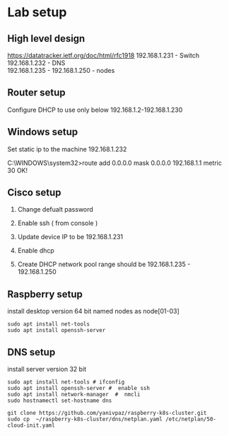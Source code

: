 # Lab setup

## High level design 
https://datatracker.ietf.org/doc/html/rfc1918
192.168.1.231 - Switch 
192.168.1.232 - DNS  
192.168.1.235 - 192.168.1.250 - nodes   

## Router setup
Configure DHCP to use only below 
192.168.1.2-192.168.1.230

## Windows setup
Set static ip to the machine
192.168.1.232


C:\WINDOWS\system32>route add 0.0.0.0 mask 0.0.0.0 192.168.1.1 metric 30
 OK!


## Cisco setup
1. Change defualt password

2. Enable ssh  ( from console ) 
3. Update device IP to be 192.168.1.231
4. Enable dhcp  


4. Create DHCP network pool 
range should be 192.168.1.235 - 192.168.1.250

## Raspberry setup

install desktop version 64 bit
named nodes as node[01-03]

```
sudo apt install net-tools 
sudo apt install openssh-server
```


## DNS setup

install server version 32 bit


```
sudo apt install net-tools # ifconfig 
sudo apt install openssh-server #  enable ssh 
sudo apt install network-manager  #  nmcli
sudo hostnamectl set-hostname dns 
```

```
git clone https://github.com/yanivpaz/raspberry-k8s-cluster.git
sudo cp  ~/raspberry-k8s-cluster/dns/netplan.yaml /etc/netplan/50-cloud-init.yaml
```

